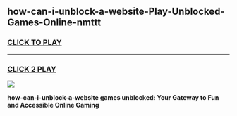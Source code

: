 
## how-can-i-unblock-a-website-Play-Unblocked-Games-Online-nmttt
<h3>
<a href="https://premium76.site?title=how-can-i-unblock-a-website&ref=25A">CLICK TO PLAY</a></h3>
<hr>

<h3>
<a href="https://premium76.site?title=how-can-i-unblock-a-website&ref=25A">CLICK 2 PLAY</a>
  
</h3>

<a href="https://premium76.site?title=how-can-i-unblock-a-website&ref=25A"><img src="https://clearcache.store/games.png"></a>


**how-can-i-unblock-a-website games unblocked: Your Gateway to Fun and Accessible Online Gaming**
